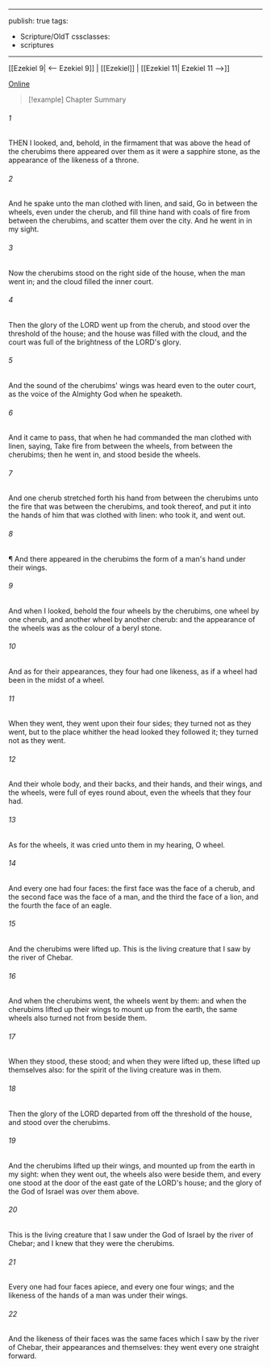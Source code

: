 

---
publish: true
tags:
  - Scripture/OldT
cssclasses:
  - scriptures
---
[[Ezekiel 9| <-- Ezekiel 9]] | [[Ezekiel]] | [[Ezekiel 11| Ezekiel 11 -->]]

[Online](https://churchofjesuschrist.org/study/scriptures/ot/ezek/10?lang=eng)

>[!example] Chapter Summary
>
###### 1
THEN I looked, and, behold, in the firmament that was above the head of the cherubims there appeared over them as it were a sapphire stone, as the appearance of the likeness of a throne.
###### 2
And he spake unto the man clothed with linen, and said, Go in between the wheels, even under the cherub, and fill thine hand with coals of fire from between the cherubims, and scatter them over the city.  And he went in in my sight.
###### 3
Now the cherubims stood on the right side of the house, when the man went in; and the cloud filled the inner court.
###### 4
Then the glory of the LORD went up from the cherub, and stood over the threshold of the house; and the house was filled with the cloud, and the court was full of the brightness of the LORD's glory.
###### 5
And the sound of the cherubims' wings was heard even to the outer court, as the voice of the Almighty God when he speaketh.
###### 6
And it came to pass, that when he had commanded the man clothed with linen, saying, Take fire from between the wheels, from between the cherubims; then he went in, and stood beside the wheels.
###### 7
And one cherub stretched forth his hand from between the cherubims unto the fire that was between the cherubims, and took thereof, and put it into the hands of him that was clothed with linen: who took it, and went out.
###### 8
¶ And there appeared in the cherubims the form of a man's hand under their wings.
###### 9
And when I looked, behold the four wheels by the cherubims, one wheel by one cherub, and another wheel by another cherub: and the appearance of the wheels was as the colour of a beryl stone.
###### 10
And as for their appearances, they four had one likeness, as if a wheel had been in the midst of a wheel.
###### 11
When they went, they went upon their four sides; they turned not as they went, but to the place whither the head looked they followed it; they turned not as they went.
###### 12
And their whole body, and their backs, and their hands, and their wings, and the wheels, were full of eyes round about, even the wheels that they four had.
###### 13
As for the wheels, it was cried unto them in my hearing, O wheel.
###### 14
And every one had four faces: the first face was the face of a cherub, and the second face was the face of a man, and the third the face of a lion, and the fourth the face of an eagle.
###### 15
And the cherubims were lifted up.  This is the living creature that I saw by the river of Chebar.
###### 16
And when the cherubims went, the wheels went by them: and when the cherubims lifted up their wings to mount up from the earth, the same wheels also turned not from beside them.
###### 17
When they stood, these stood; and when they were lifted up, these lifted up themselves also: for the spirit of the living creature was in them.
###### 18
Then the glory of the LORD departed from off the threshold of the house, and stood over the cherubims.
###### 19
And the cherubims lifted up their wings, and mounted up from the earth in my sight: when they went out, the wheels also were beside them, and every one stood at the door of the east gate of the LORD's house; and the glory of the God of Israel was over them above.
###### 20
This is the living creature that I saw under the God of Israel by the river of Chebar; and I knew that they were the cherubims.
###### 21
Every one had four faces apiece, and every one four wings; and the likeness of the hands of a man was under their wings.
###### 22
And the likeness of their faces was the same faces which I saw by the river of Chebar, their appearances and themselves: they went every one straight forward.



